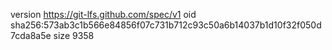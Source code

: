 version https://git-lfs.github.com/spec/v1
oid sha256:573ab3c1b566e84856f07c731b712c93c50a6b14037b1d10f32f050d7cda8a5e
size 9358
